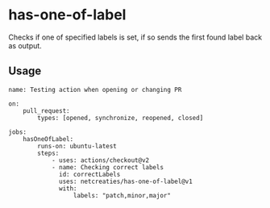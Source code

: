 # has-one-of-label

Checks if one of specified labels is set, if so sends the first found label back as output.

## Usage

```
name: Testing action when opening or changing PR

on:
    pull_request:
        types: [opened, synchronize, reopened, closed]

jobs:
    hasOneOfLabel:
        runs-on: ubuntu-latest
        steps:
            - uses: actions/checkout@v2
            - name: Checking correct labels
              id: correctLabels
              uses: netcreaties/has-one-of-label@v1
              with:
                  labels: "patch,minor,major"
```

